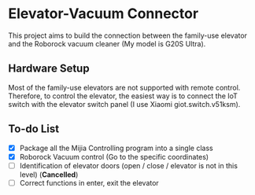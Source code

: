 # Elevator-Vacuum Connector

This project aims to build the connection between the family-use elevator and the Roborock vacuum cleaner (My model is G20S Ultra).

## Hardware Setup

Most of the family-use elevators are not supported with remote control. Therefore, to control the elevator, the easiest way is to connect the IoT switch with the elevator switch panel (I use Xiaomi giot.switch.v51ksm). 

## To-do List

- [x] Package all the Mijia Controlling program into a single class
- [x] Roborock Vacuum control (Go to the specific coordinates)
- [ ] Identification of elevator doors (open / close / elevator is not in this level) (**Cancelled**)
- [ ] Correct functions in enter, exit the elevator
